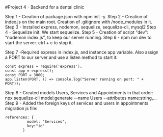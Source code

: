 #Project 4 - Backend for a dental clinic

Step 1 - Creation of package.json with npm init -y.
Step 2 - Creation of index.js on the main root. Creation of .gitignore with /node_modules in it.
Step 3 - Installed express, nodemon, sequelize, sequelize-cli, mysql2
Step 4 - Sequelize init. We start sequelize.
Step 5 - Creation of script "dev": "nodemon index.js", to keep our server running.
Step 6 - npm run dev to start the server. ctrl + c to stop it. 


Step 7 -Required express in index.js, and instance app variable. Also assign a PORT to our server and use a listen method to start it:

```
const express = require('express');
const app = express();
const PORT = 3000;
app.listen(PORT, () => console.log("Server running on port: " + PORT));
```
Step 8 - Created models Users, Services and Appointments in that order:
npx sequelize-cli model:generate --name Users --attributes name:string,...
Step 9 - Added the foreign keys of services and users in appointments migration js file:
```
references: {
          model: "Services",
          key:"id"
        }
```
